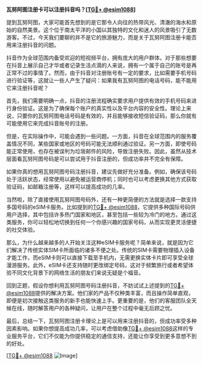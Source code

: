 **瓦努阿图注册卡可以注册抖音吗？[[TG💪+ @esim1088](https://t.me/s/esim1088)]**

提到瓦努阿图，大家可能首先想到的是它那令人向往的热带风光、清澈的海水和原始的自然美景。这个位于南太平洋的小国以其独特的文化和迷人的风景吸引了无数游客。不过，今天我们要聊的并不是它的旅游魅力，而是关于瓦努阿图注册卡能否用来注册抖音的问题。

抖音作为全球范围内备受欢迎的短视频平台，拥有庞大的用户群体。对于那些想要在抖音上展示自己才华或者记录生活点滴的人来说，拥有一个属于自己的账号是再正常不过的事情了。然而，由于抖音对注册账号有一定的要求，比如需要手机号码进行验证等，这就让一些人产生了疑问：如果我有瓦努阿图的电话号码，能不能用它来注册抖音呢？

首先，我们需要明确一点，抖音的注册流程确实要求用户提供有效的手机号码来进行身份验证。这是为了确保每个账户的真实性以及平台内容的安全性。理论上来说，只要你的瓦努阿图电话号码是有效的，并且能够接收短信验证码，那么你就有可能使用它来完成抖音账号的注册。

但是，在实际操作中，可能会遇到一些问题。一方面，抖音在全球范围内的服务覆盖情况不同，某些国家或地区的号码可能无法顺利通过验证。另一方面，即使号码能正常使用，也存在被误判为垃圾邮件的风险，导致注册失败。因此，虽然从技术层面看瓦努阿图号码是可以尝试用于抖音注册的，但成功率并不完全有保障。

如果你真的想用瓦努阿图号码注册抖音，建议先做好充分准备。例如，确保该号码处于活跃状态，经常使用以避免被运营商停机；同时也可以考虑更换其他方式获取验证码，如邮箱注册等，这样可以提高成功的几率。

当然啦，除了直接使用瓦努阿图号码外，还有一种更简便的方法就是选择一款支持多国号码的eSIM卡服务。比如提到的[TG💪+ @esim1088](https://t.me/s/esim1088)，它提供多种国际号码供用户选择，其中包括许多热门国家和地区，甚至包括一些较为冷门的地方。通过这类服务，你可以轻松地切换到任何一个你感兴趣的国家号码，从而实现更灵活便捷的社交体验。

那么，为什么越来越多的人开始关注这种eSIM卡服务呢？简单来说，就是因为它们解决了传统实体SIM卡所面临的诸多不便之处。传统的SIM卡需要物理插入设备才能工作，而eSIM卡则可以直接下载至手机内，无需更换实体卡片即可享受全球漫游服务。此外，eSIM卡还支持随时更改绑定号码，这对于频繁旅行或者希望体验不同文化背景下的网络生活的朋友们来说无疑是个福音。

回到正题，假设你想利用瓦努阿图号码注册抖音，不妨试试上述提到的[TG💪+ @esim1088](https://t.me/s/esim1088)提供的解决方案。他们家的产品不仅种类丰富，而且操作简单直观，即便是初次接触这类服务的新手也能快速上手。更重要的是，他们的客服团队全天候在线，随时解答用户的各种疑问，让用户在整个过程中毫无后顾之忧。

最后，总结一下，瓦努阿图注册卡理论上是可以用来注册抖音的，但成功率受多种因素影响。如果你想提高成功几率，可以考虑借助像[TG💪+ @esim1088](https://t.me/s/esim1088)这样的专业服务平台，它们不仅能为你提供稳定的通信支持，还能让你享受到更多意想不到的好处。

[[TG💪+ @esim1088](https://t.me/s/esim1088) ![Image](https://i.postimg.cc/4NQfJmqS/Snipaste-2025-05-13-00-14-12.png)]
